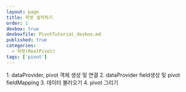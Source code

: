 ```yaml
---
layout: page
title: 피벗 설치하기
order: 1
devbox: true
devboxfile: PivotTutorial_devbox.md
published: true
categories:
  - 피벗(RealPivot)
tags: ['pivot']
---
```


<link rel="stylesheet" type="text/css" href="/lib/realpivot/realpivot_eval.0.9.0/css/default_blue.css">
<link rel="stylesheet" type="text/css" href="/lib/css/pivot_demo.css">
<script type="text/javascript" src="/lib/jquery/jquery-1.11.2.min.js"></script>
<script type="text/javascript" src="/lib/realgrid/realgridjs-lic.js"></script>  
<script type="text/javascript" src="/lib/realgrid/realgridjs_eval.1.1.27/realgridjs_eval.1.1.27.min.js"></script>
<script type="text/javascript" src="/lib/realgrid/realgridjs_eval.1.1.27/realgridjs-api.1.1.27.js"></script>
<script type="text/javascript" src="/lib/realpivot/realpivot_eval.0.9.0/messages/realpivot-messages.js"></script>
<script type="text/javascript" src="/lib/realpivot/realpivot_eval.0.9.0/realpivot_eval.0.9.0.min.js"></script>

<a class="btn primary small round lowercase" id="btnStep1">1. dataProvider, pivot 객체 생성 및 연결</a>
<a class="btn primary small round lowercase" id="btnStep2">2. dataProvider field생성 및 pivot fieldMapping</a>
<a class="btn primary small round lowercase" id="btnStep3">3. 데이터 불러오기</a>
<a class="btn primary small round lowercase" id="btnStep4">4. pivot 그리기</a>
<div id="realpivot" style="width:100%;height:500px;"></div>

<script>
var dataProvider;
var pivot;
var step = 1;

$('#btnStep2').hide();
$('#btnStep3').hide();
$('#btnStep4').hide();

$('#btnStep1').click(function() {
  if(step == 1){
    dataProvider = new RealGridJS.LocalDataProvider();
    pivot = new RealPivot("realpivot");
    pivot.setOptions({header:{menuButtonVisible:false,setupButtonVisible:false}})
    pivot.setDataProvider(dataProvider);
    pivot.drawView();
    $("#btnStep1").css("background-color","silver");
    $('#btnStep2').show();
    step++
  }else {
    alert("STEP" + step + "을 진행해 주세요.")
  }
});

$('#btnStep2').click(function() {
  if(step == 2){
    var fields = [{
        fieldName:"국산/수입"
    },{
        fieldName:"국가"
    },{
        fieldName:"브랜드번호"
    },{
        fieldName:"브랜드명"
    },{
        fieldName:"모델번호"
    },{
        fieldName:"모델명"
    },{
        fieldName:"색상번호"
    },{
        fieldName:"색상"
    },{
        fieldName:"판매날짜",
        dataType:"datetime",
        datetimeFormat:"yyyy-MM-dd"
    },{
        fieldName:"판매수량",
        dataType:"number"
    },{
        fieldName:"차량가격",
        dataType:"number"
    },{
        fieldName:"차종"
    },{
        fieldName:"연료"
    }];

    dataProvider.setFields(fields);

    pivot.setFieldMapping([{
        name: "국가",
        sourceField: "국가",
        valueEnable: false
    },{
        name: "브랜드명",
        sourceField: "브랜드명",
        valueEnable: false
    },{
        name: "판매분기",
        sourceField: "판매날짜",
        dateType:"quarter",
        fieldHeader:"판매분기",
        displayFormat: "${value + 1}사분기",
        summaryFormat: "요약",
        valueEnable: false
    },{
        name: "판매년도",
        sourceField: "판매날짜",
        dateType: "year",
        fieldHeader: "판매년도",
        displayFormat: "${value + 1}년도",
        summaryFormat: "요약",
        valueEnable: false
    },{
        name: "판매월",
        sourceField: "판매날짜",
        dateType: "month",
        fieldHeader: "판매월",
        displayFormat: "${value + 1}월",
        summaryFormat: "요약",
        valueEnable: false
    },{
        name: "판매일",
        sourceField: "판매날짜",
        dateType: "day",
        fieldHeader: "판매일",
        displayFormat: "${value + 1}일",
        summaryFormat: "요약",
        valueEnable: false
    },{
        name: "판매주",
        sourceField: "판매날짜",
        dateType: "weekofmonth",
        fieldHeader: "판매월주차",
        displayFormat: "${value + 1}주차",
        summaryFormat: "요약",
        valueEnable: false
    },{
        name: "half",
        sourceField: "판매날짜",
        dateType: "half",
        fieldHeader: "판매반기",
        displayFormat: "${value + 1}주",
        summaryFormat: "요약",
        valueEnable: false
    },{
        name: "weekofyear",
        sourceField: "판매날짜",
        dateType: "weekofyear",
        fieldHeader: "판매연주차",
        displayFormat: "${value + 1}주",
        summaryFormat: "요약",
        valueEnable: false
    },{
        name: "판매수량",
        sourceField: "판매수량",
        numberFormat:"#,##0",
        labelEnable: false
    },{
        name: "차량가격",
        sourceField: "차량가격",
        numberFormat:"#,##0",
        labelEnable: false
    },{
        name:"차종",
        sourceField:"차종",
        valueEnable: false
    },{
        name:"연료",
        sourceField:"연료",
        valueEnable: false
    }]);

    pivot.drawView();
    $("#btnStep2").css("background-color","silver");
    $('#btnStep3').show();
    step++
  }else {
    alert("STEP" + step + "을 진행해 주세요.")
  }
});

$('#btnStep3').click(function() {    
  if(step == 3){
    $.ajax({
        url: "/resource/data/pivotDataSet.json",
        success: function (data) {
            dataProvider.fillJsonData(data,{count:5000});
            $(".realpivot-title-menu").css("display","inline-block")
            $(".realpivot-title-setup").css("display","inline-block")
        },
        complete: function(data){
          $("#btnStep3").css("background-color","silver");
          $('#btnStep4').show();
          step++
        }
    });
  }else {
    alert("STEP" + step + "을 진행해 주세요.")
  }
});

$('#btnStep4').click(function() {
    pivot.drawView();
    $(".realpivot-title-menu").css("display","inline-block")
    $(".realpivot-title-setup").css("display","inline-block")
});


</script>